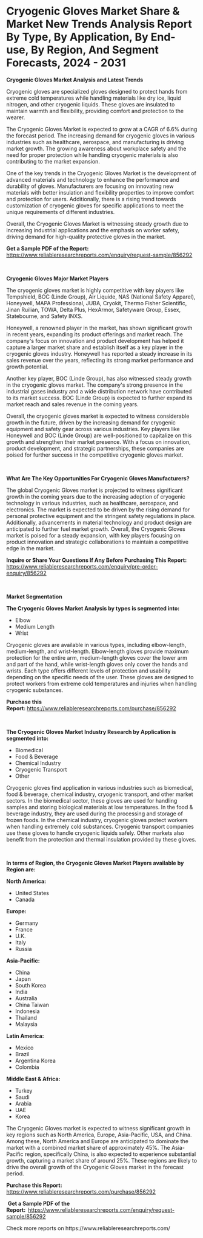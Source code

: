 <p><h1>Cryogenic Gloves Market Share & Market New Trends Analysis Report By Type, By Application, By End-use, By Region, And Segment Forecasts, 2024 - 2031</h1></p><p><strong>Cryogenic Gloves Market Analysis and Latest Trends</strong></p>
<p><p>Cryogenic gloves are specialized gloves designed to protect hands from extreme cold temperatures while handling materials like dry ice, liquid nitrogen, and other cryogenic liquids. These gloves are insulated to maintain warmth and flexibility, providing comfort and protection to the wearer.</p><p>The Cryogenic Gloves Market is expected to grow at a CAGR of 6.6% during the forecast period. The increasing demand for cryogenic gloves in various industries such as healthcare, aerospace, and manufacturing is driving market growth. The growing awareness about workplace safety and the need for proper protection while handling cryogenic materials is also contributing to the market expansion.</p><p>One of the key trends in the Cryogenic Gloves Market is the development of advanced materials and technology to enhance the performance and durability of gloves. Manufacturers are focusing on innovating new materials with better insulation and flexibility properties to improve comfort and protection for users. Additionally, there is a rising trend towards customization of cryogenic gloves for specific applications to meet the unique requirements of different industries.</p><p>Overall, the Cryogenic Gloves Market is witnessing steady growth due to increasing industrial applications and the emphasis on worker safety, driving demand for high-quality protective gloves in the market.</p></p>
<p><strong>Get a Sample PDF of the Report:&nbsp;</strong> <a href="https://www.reliableresearchreports.com/enquiry/request-sample/856292">https://www.reliableresearchreports.com/enquiry/request-sample/856292</a></p>
<p>&nbsp;</p>
<p><strong>Cryogenic Gloves Major Market Players</strong></p>
<p><p>The cryogenic gloves market is highly competitive with key players like Tempshield, BOC (Linde Group), Air Liquide, NAS (National Safety Apparel), Honeywell, MAPA Professional, JUBA, Cryokit, Thermo Fisher Scientific, Jinan Ruilian, TOWA, Delta Plus, HexArmor, Safetyware Group, Essex, Statebourne, and Safety INXS.</p><p>Honeywell, a renowned player in the market, has shown significant growth in recent years, expanding its product offerings and market reach. The company's focus on innovation and product development has helped it capture a larger market share and establish itself as a key player in the cryogenic gloves industry. Honeywell has reported a steady increase in its sales revenue over the years, reflecting its strong market performance and growth potential.</p><p>Another key player, BOC (Linde Group), has also witnessed steady growth in the cryogenic gloves market. The company's strong presence in the industrial gases industry and a wide distribution network have contributed to its market success. BOC (Linde Group) is expected to further expand its market reach and sales revenue in the coming years.</p><p>Overall, the cryogenic gloves market is expected to witness considerable growth in the future, driven by the increasing demand for cryogenic equipment and safety gear across various industries. Key players like Honeywell and BOC (Linde Group) are well-positioned to capitalize on this growth and strengthen their market presence. With a focus on innovation, product development, and strategic partnerships, these companies are poised for further success in the competitive cryogenic gloves market.</p></p>
<p>&nbsp;</p>
<p><strong>What Are The Key Opportunities For Cryogenic Gloves Manufacturers?</strong></p>
<p><p>The global Cryogenic Gloves market is projected to witness significant growth in the coming years due to the increasing adoption of cryogenic technology in various industries, such as healthcare, aerospace, and electronics. The market is expected to be driven by the rising demand for personal protective equipment and the stringent safety regulations in place. Additionally, advancements in material technology and product design are anticipated to further fuel market growth. Overall, the Cryogenic Gloves market is poised for a steady expansion, with key players focusing on product innovation and strategic collaborations to maintain a competitive edge in the market.</p></p>
<p><strong>Inquire or Share Your Questions If Any Before Purchasing This Report:</strong> <a href="https://www.reliableresearchreports.com/enquiry/pre-order-enquiry/856292">https://www.reliableresearchreports.com/enquiry/pre-order-enquiry/856292</a></p>
<p>&nbsp;</p>
<p><strong>Market Segmentation</strong></p>
<p><strong>The Cryogenic Gloves Market Analysis by types is segmented into:</strong></p>
<p><ul><li>Elbow</li><li>Medium Length</li><li>Wrist</li></ul></p>
<p><p>Cryogenic gloves are available in various types, including elbow-length, medium-length, and wrist-length. Elbow-length gloves provide maximum protection for the entire arm, medium-length gloves cover the lower arm and part of the hand, while wrist-length gloves only cover the hands and wrists. Each type offers different levels of protection and usability depending on the specific needs of the user. These gloves are designed to protect workers from extreme cold temperatures and injuries when handling cryogenic substances.</p></p>
<p><strong>Purchase this Report:&nbsp;</strong><a href="https://www.reliableresearchreports.com/purchase/856292">https://www.reliableresearchreports.com/purchase/856292</a></p>
<p>&nbsp;</p>
<p><strong>The Cryogenic Gloves Market Industry Research by Application is segmented into:</strong></p>
<p><ul><li>Biomedical</li><li>Food & Beverage</li><li>Chemical Industry</li><li>Cryogenic Transport</li><li>Other</li></ul></p>
<p><p>Cryogenic gloves find application in various industries such as biomedical, food & beverage, chemical industry, cryogenic transport, and other market sectors. In the biomedical sector, these gloves are used for handling samples and storing biological materials at low temperatures. In the food & beverage industry, they are used during the processing and storage of frozen foods. In the chemical industry, cryogenic gloves protect workers when handling extremely cold substances. Cryogenic transport companies use these gloves to handle cryogenic liquids safely. Other markets also benefit from the protection and thermal insulation provided by these gloves.</p></p>
<p>&nbsp;</p>
<p><strong>In terms of Region, the Cryogenic Gloves Market Players available by Region are:</strong></p>
<p>
    <p> <strong> North America: </strong>
        <ul>
            <li>United States</li>
            <li>Canada</li>
        </ul>
        </p> 
    <p> <strong> Europe: </strong>
        <ul>
            <li>Germany</li>
            <li>France</li>
            <li>U.K.</li>
            <li>Italy</li>
            <li>Russia</li>
        </ul>
        </p> 
    <p> <strong> Asia-Pacific: </strong>
        <ul>
            <li>China</li>
            <li>Japan</li>
            <li>South Korea</li>
            <li>India</li>
            <li>Australia</li>
            <li>China Taiwan</li>
            <li>Indonesia</li>
            <li>Thailand</li>
            <li>Malaysia</li>
        </ul>
        </p> 
    <p> <strong> Latin America: </strong>
        <ul>
            <li>Mexico</li>
            <li>Brazil</li>
            <li>Argentina Korea</li>
            <li>Colombia</li>
        </ul>
        </p> 
    <p> <strong> Middle East & Africa: </strong>
        <ul>
            <li>Turkey</li>
            <li>Saudi</li>
            <li>Arabia</li>
            <li>UAE</li>
            <li>Korea</li>
        </ul>
    </p>
    </p>
<p><p>The Cryogenic Gloves market is expected to witness significant growth in key regions such as North America, Europe, Asia-Pacific, USA, and China. Among these, North America and Europe are anticipated to dominate the market with a combined market share of approximately 45%. The Asia-Pacific region, specifically China, is also expected to experience substantial growth, capturing a market share of around 25%. These regions are likely to drive the overall growth of the Cryogenic Gloves market in the forecast period.</p></p>
<p><strong>Purchase this Report: </strong><a href="https://www.reliableresearchreports.com/purchase/856292">https://www.reliableresearchreports.com/purchase/856292</a></p>
<p>&nbsp;<strong>Get a Sample PDF of the Report:&nbsp;&nbsp;</strong><a href="https://www.reliableresearchreports.com/enquiry/request-sample/856292">https://www.reliableresearchreports.com/enquiry/request-sample/856292</a></p>
<p><strong></strong></p>
<p>Check more reports on https://www.reliableresearchreports.com/</p>